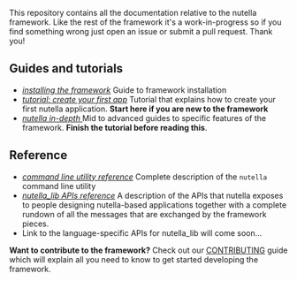 This repository contains all the documentation relative to the nutella framework. Like the rest of the framework it's a work-in-progress so if you find something wrong just open an issue or submit a pull request. Thank you!

## Guides and tutorials
* *[installing the framework](getting_started/index.md)* Guide to framework installation
* *[tutorial: create your first app](getting_started/tutorial_1.md)* Tutorial that explains how to create your first nutella application. **Start here if you are new to the framework**
* *[nutella in-depth ](in-depth/index.md)* Mid to advanced guides to specific features of the framework. **Finish the tutorial before reading this**.

## Reference
* *[command line utility reference](https://github.com/nutella-framework/docs/blob/master/cli/index.md)* Complete description of the `nutella` command line utility
* *[nutella_lib APIs reference](protocol/index.md)* A description of the APIs that nutella exposes to people designing nutella-based applications together with a complete rundown of all the messages that are exchanged by the framework pieces.
* Link to the language-specific APIs for nutella_lib will come soon...




**Want to contribute to the framework?** Check out our [CONTRIBUTING](CONTRIBUTING.md) guide which will explain all you need to know to get started developing the framework.
